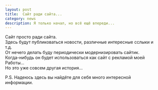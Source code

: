 ```yaml
---
layout: post
title:  Сайт ради сайта...
category: news 
description: Я только начал, но всё ещё впереди... 
---
```

<p>
Сайт просто ради сайта. <br>
Здесь будут публиковаться новости, различные интересные сслыки и т.д. <br>
От нечего делать буду периодически модернизировать сайтик. <br>
Когда-нибудь он будет использоваться как сайт с рекламой моей Работы... <br>
Но это уже совсем другая история... <br>

P.S. Надеюсь здесь вы найдёте для себя много интересной информации. 
</p>

